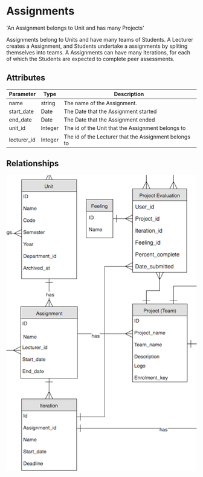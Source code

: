 # Assignments

<p class="short-description">'An Assignment belongs to Unit and has many Projects'</p>

Assignments belong to Units and have many teams of Students. A Lecturer creates a Assignment, and Students undertake a assignments by spliting themselves into teams. A Assignments can have many Iterations, for each of which the Students are expected to complete peer assessments.

## Attributes

Parameter | Type | Description
--------- | ------- | -----------
name | string | The name of the Assignment.
start_date | Date | The Date that the Assignment started
end_date | Date | The Date that the Assignment ended
unit_id | Integer | The id of the Unit that the Assignment belongs to
lecturer_id | Integer | The id of the Lecturer that the Assignment belongs to

## Relationships

<img src="images/erd_assignment.png" alt="Assignment Relationships">
